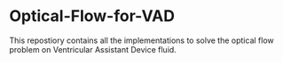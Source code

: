 # Optical-Flow-for-VAD
This repostiory contains all the implementations to solve the optical flow problem on Ventricular Assistant Device fluid.
